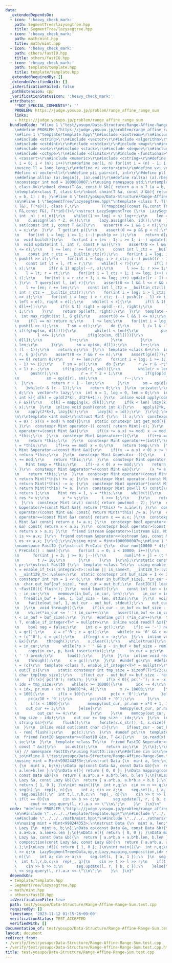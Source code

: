```yaml
---
data:
  _extendedDependsOn:
  - icon: ':heavy_check_mark:'
    path: SegmentTree/lazysegtree.hpp
    title: SegmentTree/lazysegtree.hpp
  - icon: ':heavy_check_mark:'
    path: math/mint.hpp
    title: math/mint.hpp
  - icon: ':heavy_check_mark:'
    path: others/fastIO.hpp
    title: others/fastIO.hpp
  - icon: ':heavy_check_mark:'
    path: template/template.hpp
    title: template/template.hpp
  _extendedRequiredBy: []
  _extendedVerifiedWith: []
  _isVerificationFailed: false
  _pathExtension: cpp
  _verificationStatusIcon: ':heavy_check_mark:'
  attributes:
    '*NOT_SPECIAL_COMMENTS*': ''
    PROBLEM: https://judge.yosupo.jp/problem/range_affine_range_sum
    links:
    - https://judge.yosupo.jp/problem/range_affine_range_sum
  bundledCode: "#line 1 \"test/yosupo/Data-Structure/Range-Affine-Range-Sum.test.cpp\"\
    \n#define PROBLEM \"https://judge.yosupo.jp/problem/range_affine_range_sum\"\n\
    \n#line 1 \"template/template.hpp\"\n#include <iostream>\r\n#include <cmath>\r\
    \n#include <string>\r\n#include <vector>\r\n#include <algorithm>\r\n#include <tuple>\r\
    \n#include <cstdint>\r\n#include <cstdio>\r\n#include <map>\r\n#include <queue>\r\
    \n#include <set>\r\n#include <stack>\r\n#include <deque>\r\n#include <bitset>\r\
    \n#include <cctype>\r\n#include <climits>\r\n#include <functional>\r\n#include\
    \ <cassert>\r\n#include <numeric>\r\n#include <cstring>\r\n#define rep(i, n) for(int\
    \ i = 0; i < (n); i++)\r\n#define per(i, n) for(int i = (n) - 1; i >= 0; i--)\r\
    \nusing ll = long long;\r\n#define vi vector<int>\r\n#define vvi vector<vi>\r\n\
    #define vl vector<ll>\r\n#define pii pair<int, int>\r\n#define pll pair<ll, ll>\r\
    \n#define all(a) (a).begin(), (a).end()\r\n#define rall(a) (a).rbegin(), (a).rend()\r\
    \nconstexpr int mod = 1000000007;\r\nusing namespace std;\r\ntemplate<class T,\
    \ class U>\r\nbool chmax(T &a, const U &b){ return a < b ? (a = b, 1) : 0; }\r\
    \ntemplate<class T, class U>\r\nbool chmin(T &a, const U &b){ return a > b ? (a\
    \ = b, 1) : 0; }\n#line 4 \"test/yosupo/Data-Structure/Range-Affine-Range-Sum.test.cpp\"\
    \n\n#line 1 \"SegmentTree/lazysegtree.hpp\"\ntemplate <class T, T(*op)(const T&,const\
    \ T&), T(*e)(), class F,\r\n          T(*mapping)(const F&,const T&), F(*composition)(const\
    \ F&,const F&), F(*id)()>\r\nstruct LazySegmentTree {\r\n  LazySegmentTree(const\
    \ int _n) : n(_n){\r\n    while((1 << log) < n) log++;\r\n    len = 1 << log;\r\
    \n    d.assign(len * 2, e());\r\n    lazy.assign(len, id());\r\n  }\r\n  void\
    \ set(const int i, const T &x){\r\n    assert(0 <= i && i < n);\r\n    d[i + len]\
    \ = x;\r\n  }\r\n  T get(int p){\r\n    assert(0 <= p && p < n);\r\n    p += len;\r\
    \n    for(int i = log; i >= 1; i--) push(p >> i);\r\n    return d[p];\r\n  }\r\
    \n  void build(){\r\n    for(int i = len - 1; i >= 1; i--) update(i);\r\n  }\r\
    \n  void update(int l, int r, const F &x){\r\n    assert(0 <= l && l <= r && r\
    \ <= n);\r\n    l += len; r += len;\r\n    const int l_ctz = __builtin_ctz(l);\r\
    \n    const int r_ctz = __builtin_ctz(r);\r\n    for(int i = log; i > l_ctz; i--)\
    \ push(l >> i);\r\n    for(int i = log; i > r_ctz; i--) push((r - 1) >> i);\r\n\
    \    const int lt = l, rt = r;\r\n    while(l < r){\r\n      if(l & 1) apply(l++,\
    \ x);\r\n      if(r & 1) apply(--r, x);\r\n      l >>= 1; r >>= 1;\r\n    }\r\n\
    \    l = lt; r = rt;\r\n    for(int i = l_ctz + 1; i <= log; i++) update(l >>\
    \ i);\r\n    for(int i = r_ctz + 1; i <= log; i++) update((r - 1) >> i);\r\n \
    \ }\r\n  T query(int l, int r){\r\n    assert(0 <= l && l <= r && r <= n);\r\n\
    \    l += len; r += len;\r\n    const int l_ctz = __builtin_ctz(l);\r\n    const\
    \ int r_ctz = __builtin_ctz(r);\r\n    for(int i = log; i > l_ctz; i--) push(l\
    \ >> i);\r\n    for(int i = log; i > r_ctz; i--) push((r - 1) >> i);\r\n    T\
    \ left = e(), right = e();\r\n    while(l < r){\r\n      if(l & 1) left = op(left,\
    \ d[l++]);\r\n      if(r & 1) right = op(d[--r], right);\r\n      l >>= 1; r >>=\
    \ 1;\r\n    }\r\n    return op(left, right);\r\n  }\r\n  template <class G>\r\n\
    \  int max_right(int l, G g){\r\n    assert(0 <= l && l <= n);\r\n    assert(g(e()));\r\
    \n    if(l == n) return n;\r\n    l += len;\r\n    for(int i = log; i >= 1; i--)\
    \ push(l >> i);\r\n    T sm = e();\r\n    do {\r\n      l /= l & -l;\r\n     \
    \ if(!g(op(sm, d[l]))){\r\n        while(l < len){\r\n          push(l);\r\n \
    \         l <<= 1;\r\n          if(g(op(sm, d[l]))){\r\n            sm = op(sm,\
    \ d[l]);\r\n            l++;\r\n          }\r\n        }\r\n        return l -\
    \ len;\r\n      }\r\n      sm = op(sm, d[l]);\r\n      l++;\r\n    }while(l &\
    \ (l - 1));\r\n    return n;\r\n  }\r\n  template <class G>\r\n  int min_left(int\
    \ r, G g){\r\n    assert(0 <= r && r <= n);\r\n    assert(g(e()));\r\n    if(r\
    \ == 0) return 0;\r\n    r += len;\r\n    for(int i = log; i >= 1; i--) push((r\
    \ - 1) >> i);\r\n    T sm = e();\r\n    do {\r\n      r /= r & -r;\r\n      if(r\
    \ > 1) r--;\r\n      if(!g(op(d[r], sm))){\r\n        while(r < len){\r\n    \
    \      push(r);\r\n          r = r * 2 + 1;\r\n          if(g(op(d[r], sm))){\r\
    \n            sm = op(d[r], sm);\r\n            r--;\r\n          }\r\n      \
    \  }\r\n        return r + 1 - len;\r\n      }\r\n      sm = op(d[r], sm);\r\n\
    \    }while(r & (r - 1));\r\n    return 0;\r\n  }\r\n  private:\r\n  vector<T>\
    \ d;\r\n  vector<F> lazy;\r\n  int n = 1, log = 0, len = 0;\r\n  inline void update(const\
    \ int k){ d[k] = op(d[2*k], d[2*k+1]); }\r\n  inline void apply(const int k, const\
    \ F &x){\r\n    d[k] = mapping(x, d[k]);\r\n    if(k < len) lazy[k] = composition(lazy[k],\
    \ x);\r\n  }\r\n  inline void push(const int k){\r\n    apply(2*k, lazy[k]);\r\
    \n    apply(2*k+1, lazy[k]);\r\n    lazy[k] = id();\r\n  }\r\n};\n#line 2 \"math/mint.hpp\"\
    \n\r\ntemplate <int mod>\r\nstruct Mint {\r\n  ll x;\r\n  constexpr Mint(ll x\
    \ = 0) : x((x + mod) % mod){}\r\n  static constexpr int get_mod(){ return mod;\
    \ }\r\n  constexpr Mint operator-() const{ return Mint(-x); }\r\n  constexpr Mint\
    \ operator+=(const Mint &a){\r\n    if((x += a.x) >= mod) x -= mod;\r\n    return\
    \ *this;\r\n  }\r\n  constexpr Mint &operator++(){\r\n    if(++x == mod) x = 0;\r\
    \n    return *this;\r\n  }\r\n  constexpr Mint operator++(int){\r\n    Mint temp\
    \ = *this;\r\n    if(++x == mod) x = 0;\r\n    return temp;\r\n  }\r\n  constexpr\
    \ Mint &operator-=(const Mint &a){\r\n    if((x -= a.x) < 0) x += mod;\r\n   \
    \ return *this;\r\n  }\r\n  constexpr Mint &operator--(){\r\n    if(--x < 0) x\
    \ += mod;\r\n    return *this;\r\n  }\r\n  constexpr Mint operator--(int){\r\n\
    \    Mint temp = *this;\r\n    if(--x < 0) x += mod;\r\n    return temp;\r\n \
    \ }\r\n  constexpr Mint &operator*=(const Mint &a){\r\n    (x *= a.x) %= mod;\r\
    \n    return *this;\r\n  }\r\n  constexpr Mint operator+(const Mint &a) const{\
    \ return Mint(*this) += a; }\r\n  constexpr Mint operator-(const Mint &a) const{\
    \ return Mint(*this) -= a; }\r\n  constexpr Mint operator*(const Mint &a) const{\
    \ return Mint(*this) *= a; }\r\n  constexpr Mint pow(ll t) const{\r\n    if(!t)\
    \ return 1;\r\n    Mint res = 1, v = *this;\r\n    while(t){\r\n      if(t & 1)\
    \ res *= v;\r\n      v *= v;\r\n      t >>= 1;\r\n    }\r\n    return res;\r\n\
    \  }\r\n  constexpr Mint inv() const{ return pow(mod - 2); }\r\n  constexpr Mint\
    \ &operator/=(const Mint &a){ return (*this) *= a.inv(); }\r\n  constexpr Mint\
    \ operator/(const Mint &a) const{ return Mint(*this) /= a; }\r\n  constexpr bool\
    \ operator==(const Mint &a) const{ return x == a.x; }\r\n  constexpr bool operator!=(const\
    \ Mint &a) const{ return x != a.x; }\r\n  constexpr bool operator<(const Mint\
    \ &a) const{ return x < a.x; }\r\n  constexpr bool operator>(const Mint &a) const{\
    \ return x > a.x; }\r\n  friend istream &operator>>(istream &is, Mint &a){ return\
    \ is >> a.x; }\r\n  friend ostream &operator<<(ostream &os, const Mint &a){ return\
    \ os << a.x; }\r\n};\r\n//using mint = Mint<1000000007>;\n#line 1 \"others/fastIO.hpp\"\
    \nnamespace FastIO {\r\nstruct PreCalc {\r\n  char num[10000 * 4];\r\n  constexpr\
    \ PreCalc() : num(){\r\n    for(int i = 0; i < 10000; i++){\r\n      int t = i;\r\
    \n      for(int j = 3; j >= 0; j--){\r\n        num[i*4 + j] = (t % 10) + '0';\r\
    \n        t /= 10;\r\n      }\r\n    }\r\n  }\r\n};\r\nstatic constexpr PreCalc\
    \ pr;\r\nstruct FastIO {\r\n  template <class T>\r\n  using enable_if_integer\
    \ = enable_if_t<is_integral<T>::value || is_same<T, __int128_t>::value || is_same<T,\
    \ __uint128_t>::value>;\r\n  static constexpr int buf_size = 1 << 20;\r\n  static\
    \ constexpr int rem = 1 << 6;\r\n  char in_buf[buf_size], *in_cur = in_buf + buf_size;\r\
    \n  char out_buf[buf_size], *out_cur = out_buf;\r\n  FastIO(){ load(); }\r\n \
    \ ~FastIO(){ flush(); }\r\n  void load(){\r\n    const int len = in_buf + buf_size\
    \ - in_cur;\r\n    memmove(in_buf, in_cur, len);\r\n    in_cur = in_buf;\r\n \
    \   fread(in_buf + len, 1, buf_size - len, stdin);\r\n  }\r\n  void flush(){\r\
    \n    fwrite(out_buf, 1, out_cur - out_buf, stdout);\r\n    out_cur = out_buf;\r\
    \n  }\r\n  void through(){\r\n    if(in_cur - in_buf >= buf_size - rem) load();\r\
    \n    while(*in_cur <= ' ') in_cur++;\r\n    assert(in_buf <= in_cur && in_cur\
    \ < in_buf + buf_size);\r\n  }\r\n  #define gc() (*in_cur++)\r\n  template <class\
    \ T, enable_if_integer<T>* = nullptr>\r\n  inline void read(T &x){\r\n    through();\r\
    \n    bool neg = false;\r\n    int c = gc();\r\n    if(c == '-') neg = true, c\
    \ = gc();\r\n    x = c^'0'; c = gc();\r\n    while(c >= '0' && c <= '9') x = x*10\
    \ + (c^'0'), c = gc();\r\n    if(neg) x = -x;\r\n  }\r\n  inline void read(string\
    \ &x){\r\n    through();\r\n    x.clear();\r\n    while(true){\r\n      char *p\
    \ = in_cur;\r\n      while(*p > ' ' && p - in_buf < buf_size - rem) p++;\r\n \
    \     copy(in_cur, p, back_inserter(x));\r\n      in_cur = p;\r\n      if(*p <=\
    \ ' ') break;\r\n      load();\r\n    }\r\n  }\r\n  inline void read(char &x){\r\
    \n    through();\r\n    x = gc();\r\n  }\r\n  #undef gc\r\n  #define pc(c) *out_cur++\
    \ = (c)\r\n  template <class T, enable_if_integer<T>* = nullptr>\r\n  inline void\
    \ out(T x){\r\n    static constexpr int tmp_size = sizeof(T)*5/2;\r\n    static\
    \ char tmp[tmp_size];\r\n    if(out_cur - out_buf >= buf_size - rem) flush();\r\
    \n    if(!x){ pc('0'); return; }\r\n    if(x < 0){ pc('-'); x = -x; }\r\n    int\
    \ idx = tmp_size;\r\n    while(x >= 10000){\r\n      idx -= 4;\r\n      memcpy(tmp\
    \ + idx, pr.num + (x % 10000)*4, 4);\r\n      x /= 10000;\r\n    }\r\n    if(x\
    \ < 100){\r\n      if(x < 10){\r\n        pc(x + '0');\r\n      }else{\r\n   \
    \     pc(x/10 + '0');\r\n        pc(x%10 + '0');\r\n      }\r\n    }else{\r\n\
    \      if(x < 1000){\r\n        memcpy(out_cur, pr.num + x*4 + 1, 3);\r\n    \
    \    out_cur += 3;\r\n      }else{\r\n        memcpy(out_cur, pr.num + x*4, 4);\r\
    \n        out_cur += 4;\r\n      }\r\n    }\r\n    memcpy(out_cur, tmp + idx,\
    \ tmp_size - idx);\r\n    out_cur += tmp_size - idx;\r\n  }\r\n  inline void out(const\
    \ string &s){\r\n    flush();\r\n    fwrite(s.c_str(), 1, s.size(), stdout);\r\
    \n  }\r\n  inline void out(const char c){\r\n    if(out_cur - out_buf >= buf_size\
    \ - rem) flush();\r\n    pc(c);\r\n  }\r\n  #undef pc\r\n  template <class T>\r\
    \n  friend FastIO &operator>>(FastIO &io, T &x){\r\n    io.read(x);\r\n    return\
    \ io;\r\n  }\r\n  template <class T>\r\n  friend FastIO &operator<<(FastIO &io,\
    \ const T &x){\r\n    io.out(x);\r\n    return io;\r\n  }\r\n};\r\nFastIO io;\r\
    \n} // namespace FastIO\r\nusing FastIO::io;\r\n#define cin io\r\n#define cout\
    \ io\n#line 8 \"test/yosupo/Data-Structure/Range-Affine-Range-Sum.test.cpp\"\n\
    \nusing mint = Mint<998244353>;\n\nstruct Data {\n  mint a, len;\n};\nstruct Lazy\
    \ {\n  mint a, b;\n};\nData op(const Data &a, const Data &b){\n  return { a.a+b.a,\
    \ a.len+b.len };\n}\nData e(){ return { 0, 0 }; }\nData mapping(const Lazy &a,\
    \ const Data &b){\n  return { a.a*b.a + a.b*b.len, b.len };\n}\nLazy composition(const\
    \ Lazy &a, const Lazy &b){\n  return { a.a*b.a, a.b*b.a + b.b };\n}\nLazy id(){\
    \ return { 1, 0 }; }\n\nint main(){\n  int n,q;\n  cin >> n >> q;\n  LazySegmentTree<Data,op,e,Lazy,mapping,composition,id>\
    \ seg(n);\n  rep(i, n){\n    int a; cin >> a;\n    seg.set(i, { a, 1 });\n  }\n\
    \  seg.build();\n  int t,l,r,b,c;\n  rep(_, q){\n    cin >> t >> l >> r;\n   \
    \ if(t == 0){\n      cin >> b >> c;\n      seg.update(l, r, { b, c });\n    }else{\n\
    \      cout << seg.query(l, r).a.x << \"\\n\";\n    }\n  }\n}\n"
  code: "#define PROBLEM \"https://judge.yosupo.jp/problem/range_affine_range_sum\"\
    \n\n#include \"../../../template/template.hpp\"\n\n#include \"../../../SegmentTree/lazysegtree.hpp\"\
    \n#include \"../../../math/mint.hpp\"\n#include \"../../../others/fastIO.hpp\"\
    \n\nusing mint = Mint<998244353>;\n\nstruct Data {\n  mint a, len;\n};\nstruct\
    \ Lazy {\n  mint a, b;\n};\nData op(const Data &a, const Data &b){\n  return {\
    \ a.a+b.a, a.len+b.len };\n}\nData e(){ return { 0, 0 }; }\nData mapping(const\
    \ Lazy &a, const Data &b){\n  return { a.a*b.a + a.b*b.len, b.len };\n}\nLazy\
    \ composition(const Lazy &a, const Lazy &b){\n  return { a.a*b.a, a.b*b.a + b.b\
    \ };\n}\nLazy id(){ return { 1, 0 }; }\n\nint main(){\n  int n,q;\n  cin >> n\
    \ >> q;\n  LazySegmentTree<Data,op,e,Lazy,mapping,composition,id> seg(n);\n  rep(i,\
    \ n){\n    int a; cin >> a;\n    seg.set(i, { a, 1 });\n  }\n  seg.build();\n\
    \  int t,l,r,b,c;\n  rep(_, q){\n    cin >> t >> l >> r;\n    if(t == 0){\n  \
    \    cin >> b >> c;\n      seg.update(l, r, { b, c });\n    }else{\n      cout\
    \ << seg.query(l, r).a.x << \"\\n\";\n    }\n  }\n}"
  dependsOn:
  - template/template.hpp
  - SegmentTree/lazysegtree.hpp
  - math/mint.hpp
  - others/fastIO.hpp
  isVerificationFile: true
  path: test/yosupo/Data-Structure/Range-Affine-Range-Sum.test.cpp
  requiredBy: []
  timestamp: '2023-11-12 01:15:26+09:00'
  verificationStatus: TEST_ACCEPTED
  verifiedWith: []
documentation_of: test/yosupo/Data-Structure/Range-Affine-Range-Sum.test.cpp
layout: document
redirect_from:
- /verify/test/yosupo/Data-Structure/Range-Affine-Range-Sum.test.cpp
- /verify/test/yosupo/Data-Structure/Range-Affine-Range-Sum.test.cpp.html
title: test/yosupo/Data-Structure/Range-Affine-Range-Sum.test.cpp
---
```

